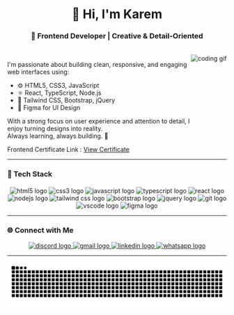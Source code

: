 <h1 align="center">👋 Hi, I'm Karem</h1>

<h3 align="center">
🎯 Frontend Developer | Creative & Detail-Oriented
</h3>

<br>

<img align="right" height="230" src="https://media1.giphy.com/media/v1.Y2lkPTc5MGI3NjExa3Zya2ZweXprd3VvaGkwaDV4bzdnYjh0ZnVpaDM0d3J0cDV2ZDRvbyZlcD30MV9pbnRlcm5hbF9naWZfYnlfaWQmY3Q9Zw/78XCFBGOlS6keY1Bil/giphy.gif" alt="coding gif"/>

<p align="left">
I'm passionate about building clean, responsive, and engaging web interfaces using:
</p>

<ul align="left">
  <li>⚙️ HTML5, CSS3, JavaScript</li>
  <li>⚛️ React, TypeScript, Node.js</li>
  <li>🎨 Tailwind CSS, Bootstrap, jQuery</li>
  <li>🧩 Figma for UI Design</li>
</ul>

<p align="left">
With a strong focus on user experience and attention to detail, I enjoy turning designs into reality.<br>
Always learning, always building. 🚀
</p>

Frontend Certificate Link : <a href="https://drive.google.com/file/d/1FvGm2PB06LDna7jikr6keAqO_LgzaHGi/view?usp=sharing" target="_blank">View Certificate</a>


---

### 🧠 Tech Stack

<div align="center" style="margin-top:20px">

  <img src="https://cdn.jsdelivr.net/gh/devicons/devicon/icons/html5/html5-original.svg" height="45" alt="html5 logo"/>
  <img src="https://cdn.jsdelivr.net/gh/devicons/devicon/icons/css3/css3-original.svg" height="45" alt="css3 logo"/>
  <img src="https://cdn.jsdelivr.net/gh/devicons/devicon/icons/javascript/javascript-original.svg" height="45" alt="javascript logo"/>
  <img src="https://cdn.jsdelivr.net/gh/devicons/devicon/icons/typescript/typescript-original.svg" height="45" alt="typescript logo"/>
  <img src="https://cdn.jsdelivr.net/gh/devicons/devicon/icons/react/react-original.svg" height="45" alt="react logo"/>
  <img src="https://cdn.jsdelivr.net/gh/devicons/devicon/icons/nodejs/nodejs-original.svg" height="45" alt="nodejs logo"/>
  <img src="https://upload.wikimedia.org/wikipedia/commons/d/d5/Tailwind_CSS_Logo.svg" height="45" alt="tailwind css logo"/>
  <img src="https://cdn.jsdelivr.net/gh/devicons/devicon/icons/bootstrap/bootstrap-original.svg" height="45" alt="bootstrap logo"/>
  <img src="https://cdn.jsdelivr.net/gh/devicons/devicon/icons/jquery/jquery-original.svg" height="45" alt="jquery logo"/>
  <img src="https://cdn.jsdelivr.net/gh/devicons/devicon/icons/git/git-original.svg" height="45" alt="git logo"/>
  <img src="https://cdn.jsdelivr.net/gh/devicons/devicon/icons/vscode/vscode-original.svg" height="45" alt="vscode logo"/>
  <img src="https://cdn.jsdelivr.net/gh/devicons/devicon/icons/figma/figma-original.svg" height="45" alt="figma logo"/>
</div>

---

### 🌐 Connect with Me

<div align="center">

  <a href="https://discord.com/users/karem2054" target="_blank">
    <img src="https://img.shields.io/static/v1?message=Discord&logo=discord&label=&color=7289DA&logoColor=white&labelColor=&style=for-the-badge" height="35" alt="discord logo"/>
  </a>
  <a href="mailto:karemmohamed254452@gmail.com">
    <img src="https://img.shields.io/static/v1?message=Gmail&logo=gmail&label=&color=D14836&logoColor=white&labelColor=&style=for-the-badge" height="35" alt="gmail logo"/>
  </a>
  <a href="https://www.linkedin.com/in/kareem-mohamed-00b921356" target="_blank">
    <img src="https://img.shields.io/static/v1?message=LinkedIn&logo=linkedin&label=&color=0077B5&logoColor=white&labelColor=&style=for-the-badge" height="35" alt="linkedin logo"/>
  </a>
  <a href="https://wa.me/201143176683" target="_blank">
    <img src="https://img.shields.io/static/v1?message=WhatsApp&logo=whatsapp&label=&color=25D366&logoColor=white&labelColor=&style=for-the-badge" height="35" alt="whatsapp logo"/>
  </a>

</div>

---

<div align="center">

  ![snake gif](https://github.com/Kareemmohameed/Kareemmohameed/blob/output/snake.svg)

</div>

